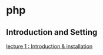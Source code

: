 # php

## Introduction and Setting 

[lecture 1 : Introduction & installation](./PHP%20Introduction%20%26%20Installation.htm)
